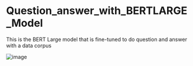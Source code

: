# Question_answer_with_BERTLARGE_Model
This is the BERT Large model that is fine-tuned to do question and answer with a data corpus


![image](https://user-images.githubusercontent.com/30676606/137239161-9113f517-119f-4a2c-af09-c021e5c245d9.png)
